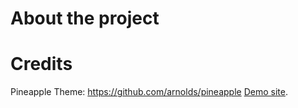 # About the project

# Credits 
Pineapple Theme: https://github.com/arnolds/pineapple
[Demo site](https://arnolds.io/pineapple/).

